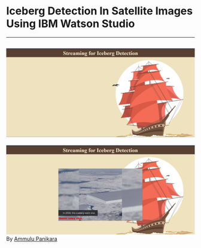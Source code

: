 # Iceberg Detection In Satellite Images Using IBM Watson Studio 
---
![alt text](https://github.com/smartinternz02/SI-GuidedProject-49403-1652770998/blob/main/Homepage.png)
---
![alt text](https://github.com/smartinternz02/SI-GuidedProject-49403-1652770998/blob/main/OUPTUT.png)
By [Ammulu Panikara](https://github.com/TestPrab) 
